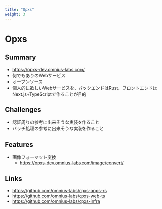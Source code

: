 ```yaml
---
title: "Opxs"
weight: 3
---
```


# Opxs

## Summary

- https://opxs-dev.omnius-labs.com/
- 何でもありのWebサービス
- オープンソース
- 個人的に欲しいWebサービスを、バックエンドはRust、フロントエンドはNext.js+TypeScriptで作ることが目的

## Challenges

- 認証周りの参考に出来そうな実装を作ること
- バッチ処理の参考に出来そうな実装を作ること

## Features

- 画像フォーマット変換
  - https://opxs-dev.omnius-labs.com/image/convert/

## Links

- https://github.com/omnius-labs/opxs-apps-rs
- https://github.com/omnius-labs/opxs-web-ts
- https://github.com/omnius-labs/opxs-infra
